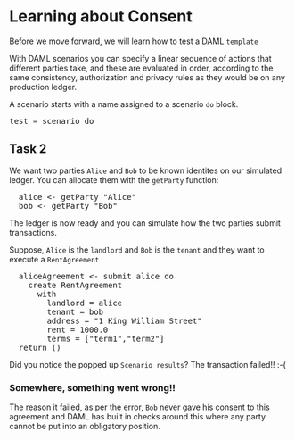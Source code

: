 # Learning about Consent

Before we move forward, we will learn how to test a DAML `template`

With DAML scenarios you can specify a linear sequence of actions that different parties take, and
these are evaluated in order, according to the same consistency, authorization and privacy rules as
they would be on any production ledger.


A scenario starts with a name assigned to a scenario `do` block.

<pre class="file" data-filename="daml/Rentals.daml" data-target="append">
test = scenario do
</pre>
## Task 2

We want two parties `Alice` and `Bob` to be known identites on our simulated ledger. You can
allocate them with the `getParty` function:

<pre class="file" data-filename="daml/Rentals.daml" data-target="append">
  alice <- getParty "Alice"
  bob <- getParty "Bob"
</pre>

The ledger is now ready and you can simulate how the two parties submit transactions.

Suppose, `Alice` is the `landlord` and `Bob` is the `tenant` and they want to execute a `RentAgreement`

<pre class="file" data-filename="daml/Rentals.daml" data-target="append">
  aliceAgreement <- submit alice do
    create RentAgreement 
      with
        landlord = alice
        tenant = bob
        address = "1 King William Street"
        rent = 1000.0
        terms = ["term1","term2"]
  return ()
</pre>

Did you notice the popped up `Scenario results`? The transaction failed!! :-(

### Somewhere, something went wrong!! 

The reason it failed, as per the error, `Bob` never gave his consent to this agreement and DAML has built in checks around this where any party cannot be put into an obligatory position. 
